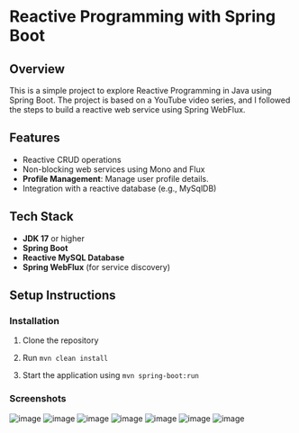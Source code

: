 # Reactive Programming with Spring Boot

## Overview

This is a simple project to explore Reactive Programming in Java using Spring Boot. The project is based on a YouTube video series, and I followed the steps to build a reactive web service using Spring WebFlux.

## Features

- Reactive CRUD operations
- Non-blocking web services using Mono and Flux
- **Profile Management**: Manage user profile details.
- Integration with a reactive database (e.g., MySqlDB)

## Tech Stack

- **JDK 17** or higher
- **Spring Boot**
- **Reactive MySQL Database**
- **Spring WebFlux** (for service discovery)

## Setup Instructions

### Installation

1. Clone the repository


2. Run `mvn clean install`



3. Start the application using `mvn spring-boot:run`

   
### Screenshots
![image](https://github.com/user-attachments/assets/4695ac8e-d88f-49df-ada5-d7bfa89e050e)
![image](https://github.com/user-attachments/assets/f514a10e-4d4c-40d1-a5b5-ed28ae122514)
![image](https://github.com/user-attachments/assets/51c333c1-694b-43c4-b367-f3d2565a0107)
![image](https://github.com/user-attachments/assets/17b218ff-0b04-4096-b486-a8cdcc19357a)
![image](https://github.com/user-attachments/assets/192afab6-b033-4bbc-bd93-ca3252ed3510)
![image](https://github.com/user-attachments/assets/402eddf1-a53b-4ef9-9d76-5e3d20448911)
![image](https://github.com/user-attachments/assets/10e0dbe8-e606-4dd9-b2c8-b35501b5874b)




